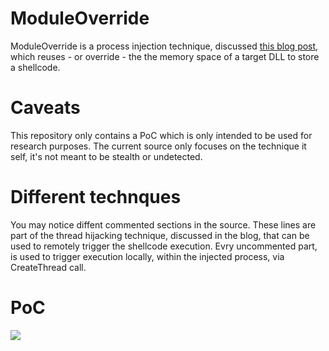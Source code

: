 # ModuleOverride
ModuleOverride is a process injection technique, discussed [this blog post](), which reuses - or override - the the memory space of a target DLL to store a shellcode.

# Caveats
This repository only contains a PoC which is only intended to be used for research purposes. The current source only focuses on the technique it self, it's not meant to be stealth or undetected.

# Different technques
You may notice diffent commented sections in the source. These lines are part of the thread hijacking technique, discussed in the blog, that can be used to remotely trigger the shellcode execution. Evry uncommented part, is used to trigger execution locally, within the injected process, via CreateThread call.

# PoC
<img align="center" href="/imgs/89e02985-5e85-4bde-b447-9cbedc8e19fa.gif" src="/imgs/89e02985-5e85-4bde-b447-9cbedc8e19fa.gif">
